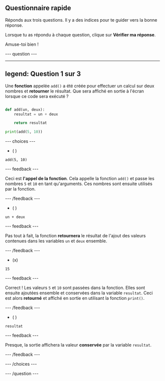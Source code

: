 ## Questionnaire rapide

Réponds aux trois questions. Il y a des indices pour te guider vers la bonne réponse.

Lorsque tu as répondu à chaque question, clique sur **Vérifier ma réponse**.

Amuse-toi bien !

--- question ---

---
legend: Question 1 sur 3
---
Une **fonction** appelée `add()` a été créée pour effectuer un calcul sur deux nombres et **retourner** le résultat. Que sera affiché en sortie à l'écran lorsque ce code sera exécuté ?

```python

def add(un, deux):
    resultat = un + deux

    return resultat

print(add(5, 10))

```

--- choices ---

- ( )

`add(5, 10)`

  --- feedback ---

Ceci est **l'appel de la fonction**. Cela appelle la fonction `add()` et passe les nombres `5` et `10` en tant qu'arguments. Ces nombres sont ensuite utilisés par la fonction.

  --- /feedback ---

- ( )

`un + deux`

  --- feedback ---

  Pas tout à fait, la fonction **retournera** le résultat de l'ajout des valeurs contenues dans les variables `un` et `deux` ensemble.

  --- /feedback ---

- (x)

`15`

  --- feedback ---

  Correct ! Les valeurs `5` et `10` sont passées dans la fonction. Elles sont ensuite ajoutées ensemble et conservées dans la variable `resultat`. Ceci est alors **retourné** et affiché en sortie en utilisant la fonction `print()`.

  --- /feedback ---

- ( )

`resultat`

  --- feedback ---

  Presque, la sortie affichera la valeur **conservée** par la variable `resultat`.

  --- /feedback ---

--- /choices ---

--- /question ---
